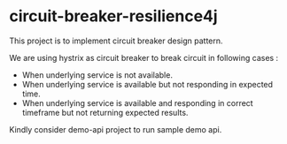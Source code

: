 # circuit-breaker-resilience4j

This project is to implement circuit breaker design pattern.

We are using hystrix as circuit breaker to break circuit in following cases :

* When underlying service is not available.
* When underlying service is available but not responding in expected time.
* When underlying service is available and responding in correct timeframe but not returning expected results.

Kindly consider demo-api project to run sample demo api.